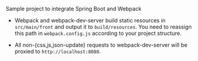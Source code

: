 Sample project to integrate Spring Boot and Webpack
 
* Webpack and webpack-dev-server build static resources in `src/main/front` and output it to `build/resources`. 
You need to reassign this path in `webpack.config.js` according to your project structure.

* All non-{css,js,json-update} requests to webpack-dev-server will be 
  proxied to `http://localhost:8080`. 
